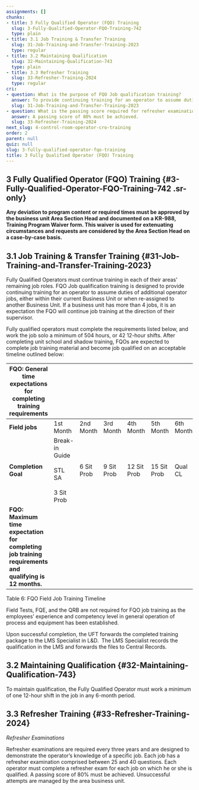 ```yaml
---
assignments: []
chunks:
- title: 3 Fully Qualified Operator (FQO) Training
  slug: 3-Fully-Qualified-Operator-FQO-Training-742
  type: plain
- title: 3.1 Job Training & Transfer Training
  slug: 31-Job-Training-and-Transfer-Training-2023
  type: regular
- title: 3.2 Maintaining Qualification
  slug: 32-Maintaining-Qualification-743
  type: plain
- title: 3.3 Refresher Training
  slug: 33-Refresher-Training-2024
  type: regular
cri:
- question: What is the purpose of FQO Job qualification training?
  answer: To provide continuing training for an operator to assume duties of additional operator jobs within their current Business Unit or when re-assigned to another Business Unit.
  slug: 31-Job-Training-and-Transfer-Training-2023
- question: What is the passing score required for refresher examinations?
  answer: A passing score of 80% must be achieved.
  slug: 33-Refresher-Training-2024
next_slug: 4-control-room-operator-cro-training
order: 2
parent: null
quiz: null
slug: 3-fully-qualified-operator-fqo-training
title: 3 Fully Qualified Operator (FQO) Training
---
```


## 3 Fully Qualified Operator (FQO) Training {#3-Fully-Qualified-Operator-FQO-Training-742 .sr-only} 

**Any deviation to program content or required times must be approved by the business unit Area Section Head and documented on a KR-988, Training Program Waiver form. This waiver is used for extenuating circumstances and requests are considered by the Area Section Head on a case-by-case basis.**

## 3.1 Job Training & Transfer Training {#31-Job-Training-and-Transfer-Training-2023} 

Fully Qualified Operators must continue training in each of their areas’ remaining job roles. FQO Job qualification training is designed to provide continuing training for an operator to assume duties of additional operator jobs, either within their current Business Unit or when re-assigned to another Business Unit. If a business unit has more than 4 jobs, it is an expectation the FQO will continue job training at the direction of their supervisor. 

Fully qualified operators must complete the requirements listed below, and work the job solo a minimum of 504 hours, or 42 12-hour shifts. After completing unit school and shadow training, FQOs are expected to complete job training material and become job qualified on an acceptable timeline outlined below:

| **FQO: General time expectations for completing training requirements** |     |     |     |     |     |     |
| --- | --- | --- | --- | --- | --- | --- |
| **Field jobs** | 1st Month | 2nd Month | 3rd Month | 4th Month | 5th Month | 6th Month |
| **Completion Goal** | Break-in Guide<br><br>STL SA<br><br>3 Sit Prob | 6 Sit Prob | 9 Sit Prob | 12 Sit Prob | 15 Sit Prob | Qual CL |
| **FQO: Maximum time expectation for completing job training requirements and qualifying is 12 months.** |     |     |     |     |     |     |

Table 6: FQO Field Job Training Timeline

Field Tests, FQE, and the QRB are not required for FQO job training as the employees’ experience and competency level in general operation of process and equipment has been established. 

Upon successful completion, the UFT forwards the completed training package to the LMS Specialist in L&D.  The LMS Specialist records the qualification in the LMS and forwards the files to Central Records.

## 3.2 Maintaining Qualification {#32-Maintaining-Qualification-743} 

To maintain qualification, the Fully Qualified Operator must work a minimum of one 12-hour shift in the job in any 6-month period.

## 3.3 Refresher Training {#33-Refresher-Training-2024} 

_Refresher Examinations_

Refresher examinations are required every three years and are designed to demonstrate the operator’s knowledge of a specific job. Each job has a refresher examination comprised between 25 and 40 questions. Each operator must complete a refresher exam for each job on which he or she is qualified. A passing score of 80% must be achieved. Unsuccessful attempts are managed by the area business unit.

